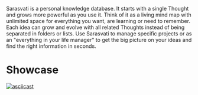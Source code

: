 Sarasvati is a personal knowledge database. It starts with a single Thought and grows more powerful as you use it. Think of it as a living mind map with unlimited space for everything you want, are learning or need to remember. Each idea can grow and evolve with all related Thoughts instead of being separated in folders or lists. Use Sarasvati to manage specific projects or as an "everything in your life manager" to get the big picture on your ideas and find the right information in seconds.

# Showcase

<script type="text/javascript" src="https://asciinema.org/a/577npasoge8wg3881rtq3sbzt.js" id="asciicast-577npasoge8wg3881rtq3sbzt" async></script>

[![asciicast](https://asciinema.org/a/577npasoge8wg3881rtq3sbzt.png)](https://asciinema.org/a/577npasoge8wg3881rtq3sbzt?speed=2)

